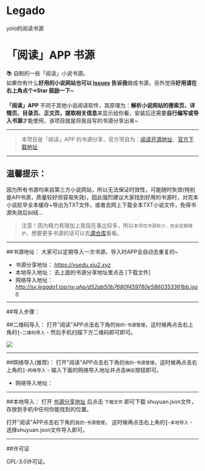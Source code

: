 # Legado
yolo的阅读书源

# 「阅读」APP 书源
📚 自制的一些「阅读」小说书源。  
如果你有什么**好用的小说网站也可以 [Issues](https://github.com/yolo52/Legado/issues/new) 告诉我**做成书源，另外觉得**好用请在右上角点个⭐Star 鼓励一下~**   

**「阅读」APP** 不同于其他小说阅读软件，其原理为：**解析小说网站的搜索页、详情页、目录页、正文页，提取相关信息**来显示给你看，安装后还需要**自行编写或导入书源**才能使用，该项目就是将我自写的书源分享出来~  

****

> 本项目是「阅读」APP 的书源分享，官方项目为：[阅读开源地址](https://github.com/gedoor/legado)、[官方下载地址](https://github.com/gedoor/legado/releases)

****

## 温馨提示：

因为所有书源均来自第三方小说网站，所以无法保证时效性，可能随时失效(特别是API书源，质量较好但容易失效)，因此强烈建议大家找到好用的书源时，对完本小说趁早全本缓存+导出为TXT文件，或者去网上下载全本TXT小说文件，免得书源失效后纠结...

>注意！因为精力有限加上我现在事比较多，所以`本项目书源较少，但会定期维护`，想要更多书源的话可以去[源仓库](https://www.yckceo.com/yuedu/shuyuan)看看。

****

##书源地址：
大家可以定期导入一次书源，导入时APP会自动去重复的~
- 书源分享地址： _https://yuedu.xiu2.xyz_  
- 本地导入地址： 去上面的书源分享地址里点击 \[下载文件\]  
- 网络导入地址：_http://sy.legado1.top/sy.php/d52ab50b7680f459780e5860353361bb.json_
  
****

##导入步骤：

##二维码导入：
打开"阅读"APP点击右下角的`我的`-`书源管理`，这时候再点击右上角的`┇`-`二维码导入` - 然后手机扫描下方二维码即可即可。

![](https://bitbucket.org/xiu2/yuedu/raw/master/dist/img/img-03.png)

****

##网络导入(推荐)：
打开"阅读"APP点击右下角的`我的`-`书源管理`，这时候再点击右上角的`┇`-`网络导入` - 输入下面的网络导入地址并点击`确定`按钮即可。
- 网络导入地址：

****

##本地导入：
打开 [书源分享地址](https://yuedu.xiu2.xyz) 后点击 `下载文件` 即可下载 shuyuan.json文件，存放到手机中任何你能找到的位置。

打开"阅读"APP点击右下角的`我的`-`书源管理`， 这时候再点击右上角的`┇`-`本地导入` - 选择shuyuan.json文件导入即可。

****

##许可证

GPL-3.0许可证。
